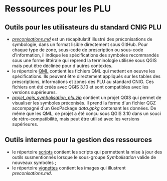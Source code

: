# Ressources pour les PLU

## Outils pour les utilisateurs du standard CNIG PLU

- _[preconisations.md](/PLU/preconisations.md)_ est un récapitulatif illustré des préconisations de symbologie, dans un format lisible directement sous GitHub. Pour chaque type de zone, sous-code de prescription ou sous-code d'information, il indique les spécifications des symboles recommandés sous une forme littérale qui reprend la terminologie utilisée sous QGIS mais peut être déclinée pour d'autres contextes.
- le répertoire [QML](/PLU/QML) contient les fichiers QML qui mettent en oeuvre les spécifications. Ils peuvent être directement appliqués sur les tables des prescriptions, informations et zones des PLU au standard CNIG. Ces fichiers ont été créés avec QGIS 3.10 et sont compatibles avec les versions supérieures.
- _[projet_qgis_symbolisation_plu.zip](/PLU/projet_qgis_symbolisation_plu.zip)_ contient un projet QGIS qui permet de visualiser les symboles préconisés. Il prend la forme d'un fichier QGZ accompagné d'un GeoPackage _data.gpkg_ contenant les données. De même que les QML, ce projet a été conçu sous QGIS 3.10 dans un souci de rétro-compatibilité, mais peut être utilisé avec les versions supérieures.

## Outils internes pour la gestion des ressources

- le répertoire [scripts](/PLU/scripts) contient les scripts qui permettent la mise à jour des outils susmentionnés lorsque le sous-groupe _Symbolisation_ valide de nouveaux symboles ;
- le répertoire [vignettes](/PLU/vignettes) contient les images qui illustrent _preconisations.md_.
